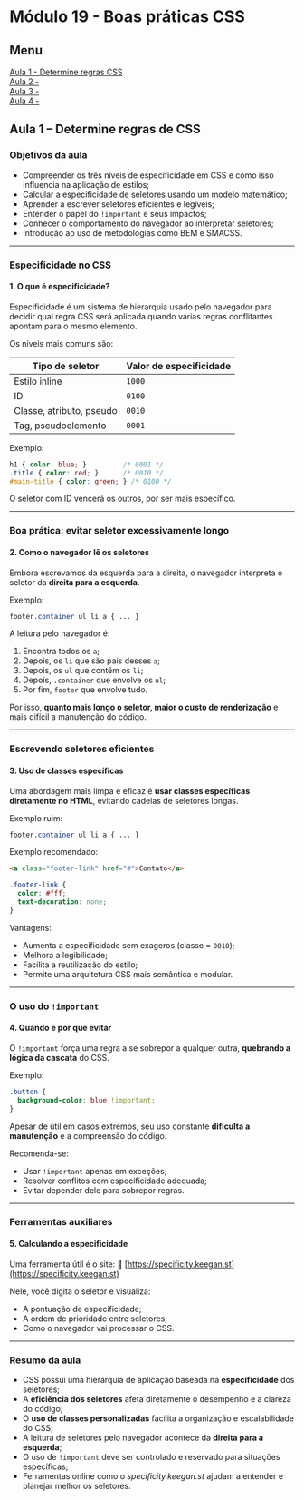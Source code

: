 # Módulo 19 - Boas práticas CSS

## Menu
[Aula 1 - Determine regras CSS ](#aula-1---determine-regras-css)  
[Aula 2 -  ](#aula-)  
[Aula 3 -  ](#aula-)  
[Aula 4 -  ](#aula-)  


## **Aula 1 – Determine regras de CSS**

### **Objetivos da aula**

* Compreender os três níveis de especificidade em CSS e como isso influencia na aplicação de estilos;
* Calcular a especificidade de seletores usando um modelo matemático;
* Aprender a escrever seletores eficientes e legíveis;
* Entender o papel do `!important` e seus impactos;
* Conhecer o comportamento do navegador ao interpretar seletores;
* Introdução ao uso de metodologias como BEM e SMACSS.

---

### **Especificidade no CSS**

#### 1. O que é especificidade?

Especificidade é um sistema de hierarquia usado pelo navegador para decidir qual regra CSS será aplicada quando várias regras conflitantes apontam para o mesmo elemento.

Os níveis mais comuns são:

| Tipo de seletor          | Valor de especificidade |
| ------------------------ | ----------------------- |
| Estilo inline            | `1000`                  |
| ID                       | `0100`                  |
| Classe, atributo, pseudo | `0010`                  |
| Tag, pseudoelemento      | `0001`                  |

Exemplo:

```css
h1 { color: blue; }         /* 0001 */
.title { color: red; }      /* 0010 */
#main-title { color: green; } /* 0100 */
```

O seletor com ID vencerá os outros, por ser mais específico.

---

### **Boa prática: evitar seletor excessivamente longo**

#### 2. Como o navegador lê os seletores

Embora escrevamos da esquerda para a direita, o navegador interpreta o seletor da **direita para a esquerda**.

Exemplo:

```css
footer.container ul li a { ... }
```

A leitura pelo navegador é:

1. Encontra todos os `a`;
2. Depois, os `li` que são pais desses `a`;
3. Depois, os `ul` que contêm os `li`;
4. Depois, `.container` que envolve os `ul`;
5. Por fim, `footer` que envolve tudo.

Por isso, **quanto mais longo o seletor, maior o custo de renderização** e mais difícil a manutenção do código.

---

### **Escrevendo seletores eficientes**

#### 3. Uso de classes específicas

Uma abordagem mais limpa e eficaz é **usar classes específicas diretamente no HTML**, evitando cadeias de seletores longas.

Exemplo ruim:

```css
footer.container ul li a { ... }
```

Exemplo recomendado:

```html
<a class="footer-link" href="#">Contato</a>
```

```css
.footer-link {
  color: #fff;
  text-decoration: none;
}
```

Vantagens:

* Aumenta a especificidade sem exageros (classe = `0010`);
* Melhora a legibilidade;
* Facilita a reutilização do estilo;
* Permite uma arquitetura CSS mais semântica e modular.

---

### **O uso do `!important`**

#### 4. Quando e por que evitar

O `!important` força uma regra a se sobrepor a qualquer outra, **quebrando a lógica da cascata** do CSS.

Exemplo:

```css
.button {
  background-color: blue !important;
}
```

Apesar de útil em casos extremos, seu uso constante **dificulta a manutenção** e a compreensão do código.

Recomenda-se:

* Usar `!important` apenas em exceções;
* Resolver conflitos com especificidade adequada;
* Evitar depender dele para sobrepor regras.

---

### **Ferramentas auxiliares**

#### 5. Calculando a especificidade

Uma ferramenta útil é o site:
🔗 [https://specificity.keegan.st](https://specificity.keegan.st)

Nele, você digita o seletor e visualiza:

* A pontuação de especificidade;
* A ordem de prioridade entre seletores;
* Como o navegador vai processar o CSS.

---

### **Resumo da aula**

* CSS possui uma hierarquia de aplicação baseada na **especificidade** dos seletores;
* A **eficiência dos seletores** afeta diretamente o desempenho e a clareza do código;
* O **uso de classes personalizadas** facilita a organização e escalabilidade do CSS;
* A leitura de seletores pelo navegador acontece da **direita para a esquerda**;
* O uso de `!important` deve ser controlado e reservado para situações específicas;
* Ferramentas online como o *specificity.keegan.st* ajudam a entender e planejar melhor os seletores.
